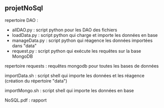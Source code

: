 ## projetNoSql

repertoire DAO : 
- allDAO.py : script python pour les DAO des fichiers
- loadData.py : script python qui charge et importe les données en base
- manageData.py : script python qui réagence les données importées dans "data"
- request.py : script python qui exécute les requêtes sur la base MongoDB

repertoire requests : requêtes mongodb pour toutes les bases de données

importData.sh : script shell qui importe les données et les réagence (création du répertoire "data")

importMongo.sh : script shell qui importe les données en base

NoSQL.pdf : rapport
